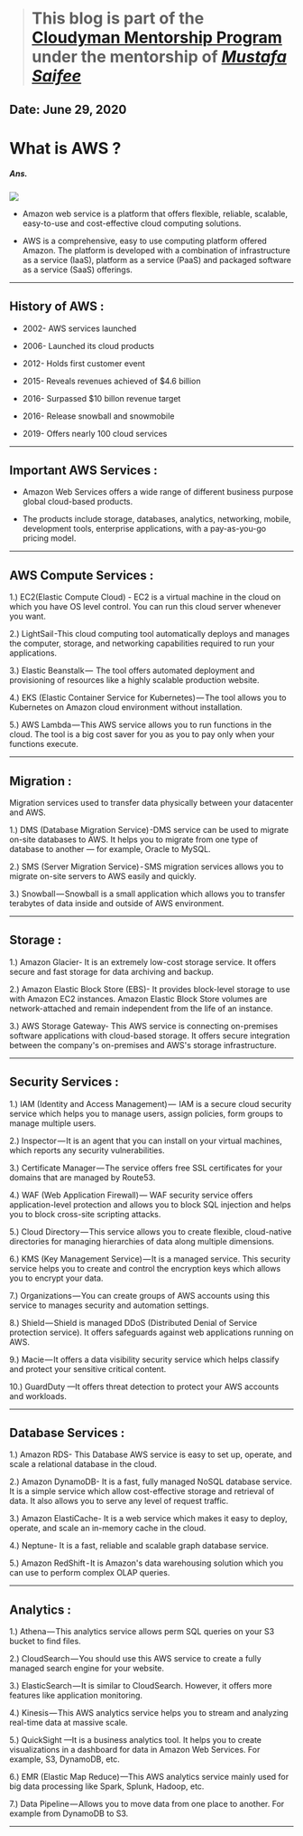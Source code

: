 > # This blog is part of the **[Cloudyman Mentorship Program](https://t.co/78sRvCvYiO?amp=1)** under the mentorship of *[Mustafa Saifee](https://www.linkedin.com/in/saifeemustafaq/)*

## Date: June 29, 2020

# What is AWS ?

##### Ans.

![](https://blog.scottlogic.com/dsmith/assets/featured/aws-logo.png)

- Amazon web service is a platform that offers flexible, reliable, scalable, easy-to-use and cost-effective cloud computing solutions.

- AWS is a comprehensive, easy to use computing platform offered Amazon. The platform is developed with a combination of infrastructure as a service (IaaS), platform as a service (PaaS) and packaged software as a service (SaaS) offerings.

_ _ _ _ _ _ _ _ _ _

## History of AWS :

- 2002- AWS services launched

- 2006- Launched its cloud products

- 2012- Holds first customer event

- 2015- Reveals revenues achieved of $4.6 billion

- 2016- Surpassed $10 billon revenue target

- 2016- Release snowball and snowmobile

- 2019- Offers nearly 100 cloud services

_ _ _ _ _ _ _ _ _ _

## Important AWS Services :

- Amazon Web Services offers a wide range of different business purpose global cloud-based products.

- The products include storage, databases, analytics, networking, mobile, development tools, enterprise applications, with a pay-as-you-go pricing model.

_ _ _ _ _ _ _ _ _ _

## AWS Compute Services :

1.) EC2(Elastic Compute Cloud) - EC2 is a virtual machine in the cloud on which you have OS level control. You can run this cloud server whenever you want.

2.) LightSail -This cloud computing tool automatically deploys and manages the computer, storage, and networking capabilities required to run your applications.

3.) Elastic Beanstalk —  The tool offers automated deployment and provisioning of resources like a highly scalable production website.

4.) EKS (Elastic Container Service for Kubernetes) — The tool allows you to Kubernetes on Amazon cloud environment without installation.

5.) AWS Lambda — This AWS service allows you to run functions in the cloud. The tool is a big cost saver for you as you to pay only when your functions execute.

_ _ _ _ _ _ _ _ _ _

## Migration :

Migration services used to transfer data physically between your datacenter and AWS.

1.) DMS (Database Migration Service) -DMS service can be used to migrate on-site databases to AWS. It helps you to migrate from one type of database to another — for example, Oracle to MySQL.

2.) SMS (Server Migration Service) - SMS migration services allows you to migrate on-site servers to AWS easily and quickly.

3.) Snowball — Snowball is a small application which allows you to transfer terabytes of data inside and outside of AWS environment.

_ _ _ _ _ _ _ _ _ _

## Storage :

1.) Amazon Glacier- It is an extremely low-cost storage service. It offers secure and fast storage for data archiving and backup.

2.) Amazon Elastic Block Store (EBS)- It provides block-level storage to use with Amazon EC2 instances. Amazon Elastic Block Store volumes are network-attached and remain independent from the life of an instance.

3.) AWS Storage Gateway- This AWS service is connecting on-premises software applications with cloud-based storage. It offers secure integration between the company's on-premises and AWS's storage infrastructure.

_ _ _ _ _ _ _ _ _ _

## Security Services :

1.) IAM (Identity and Access Management) —  IAM is a secure cloud security service which helps you to manage users, assign policies, form groups to manage multiple users.

2.) Inspector — It is an agent that you can install on your virtual machines, which reports any security vulnerabilities.

3.) Certificate Manager — The service offers free SSL certificates for your domains that are managed by Route53.

4.) WAF (Web Application Firewall) — WAF security service offers application-level protection and allows you to block SQL injection and helps you to block cross-site scripting attacks.

5.) Cloud Directory — This service allows you to create flexible, cloud-native directories for managing hierarchies of data along multiple dimensions.

6.) KMS (Key Management Service) — It is a managed service. This security service helps you to create and control the encryption keys which allows you to encrypt your data.

7.) Organizations — You can create groups of AWS accounts using this service to manages security and automation settings.

8.) Shield — Shield is managed DDoS (Distributed Denial of Service protection service). It offers safeguards against web applications running on AWS.

9.) Macie — It offers a data visibility security service which helps classify and protect your sensitive critical content.

10.) GuardDuty —It offers threat detection to protect your AWS accounts and workloads.

_ _ _ _ _ _ _ _ _ _

## Database Services :

1.) Amazon RDS- This Database AWS service is easy to set up, operate, and scale a relational database in the cloud.

2.) Amazon DynamoDB- It is a fast, fully managed NoSQL database service. It is a simple service which allow cost-effective storage and retrieval of data. It also allows you to serve any level of request traffic.

3.) Amazon ElastiCache- It is a web service which makes it easy to deploy, operate, and scale an in-memory cache in the cloud.

4.) Neptune- It is a fast, reliable and scalable graph database service.

5.) Amazon RedShift - It is Amazon's data warehousing solution which you can use to perform complex OLAP queries.

_ _ _ _ _ _ _ _ _ _

## Analytics :

1.) Athena — This analytics service allows perm SQL queries on your S3 bucket to find files.

2.) CloudSearch — You should use this AWS service to create a fully managed search engine for your website.

3.) ElasticSearch — It is similar to CloudSearch. However, it offers more features like application monitoring.

4.) Kinesis — This AWS analytics service helps you to stream and analyzing real-time data at massive scale.

5.) QuickSight —It is a business analytics tool. It helps you to create visualizations in a dashboard for data in Amazon Web Services. For example, S3, DynamoDB, etc.

6.) EMR (Elastic Map Reduce) —This AWS analytics service mainly used for big data processing like Spark, Splunk, Hadoop, etc.

7.) Data Pipeline — Allows you to move data from one place to another. For example from DynamoDB to S3.

_ _ _ _ _ _ _ _ _ _
